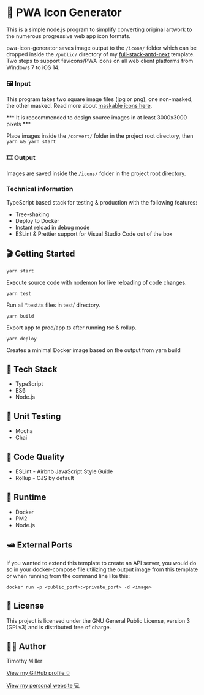 # 🐬 PWA Icon Generator

This is a simple node.js program to simplify converting original artwork to the numerous progressive web app icon formats.

pwa-icon-generator saves image output to the ```/icons/``` folder which can be dropped inside the ```/public/``` directory of my [full-stack-antd-next](https://github.com/timothymiller/full-stack-antd-next) template. Two steps to support favicons/PWA icons on all web client platforms from Windows 7 to iOS 14.

### 🖼️ Input

This program takes two square image files (jpg or png), one non-masked, the other masked. Read more about [maskable icons here](https://web.dev/maskable-icon/).

*** It is reccommended to design source images in at least 3000x3000 pixels ***

Place images inside the ```/convert/``` folder in the project root directory, then ```yarn && yarn start```

### 🎞️ Output

Images are saved inside the ```/icons/``` folder in the project root directory.


### Technical information

TypeScript based stack for testing & production with the following features:

- Tree-shaking
- Deploy to Docker
- Instant reload in debug mode
- ESLint & Prettier support for Visual Studio Code out of the box

## 🎬 Getting Started

```yarn start```

Execute source code with nodemon for live reloading of code changes.

```yarn test```

Run all *.test.ts files in test/ directory.

```yarn build```

Export app to prod/app.ts after running tsc & rollup.

```yarn deploy```

Creates a minimal Docker image based on the output from yarn build

## 🍔 Tech Stack

- TypeScript
- ES6
- Node.js

## 🔨 Unit Testing

- Mocha
- Chai

## 🔩 Code Quality

- ESLint - Airbnb JavaScript Style Guide
- Rollup - CJS by default

## 🏃 Runtime

- Docker
- PM2
- Node.js

## 🛥️ External Ports

If you wanted to extend this template to create an API server, you would do so in your docker-compose file utilizing the output image from this template or when running from the command line like this:

```docker run -p <public_port>:<private_port> -d <image>```

## 🚓 License

This project is licensed under the GNU General Public License, version 3 (GPLv3) and is distributed free of charge.

## 👨‍💻 Author

Timothy Miller

[View my GitHub profile 💡](https://github.com/timothymiller)

[View my personal website 💻](https://timknowsbest.com)
